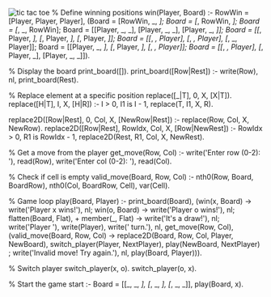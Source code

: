 ![tic tac toe](https://github.com/user-attachments/assets/98901a3b-0e57-459b-b7b7-063acfff0f9a)
% Define winning positions
win(Player, Board) :-
    RowWin = [Player, Player, Player],
    (Board = [RowWin, _, _];
     Board = [_, RowWin, _];
     Board = [_, _, RowWin];
     Board = [[Player, _, _], [Player, _, _], [Player, _, _]];
     Board = [[_, Player, _], [_, Player, _], [_, Player, _]];
     Board = [[_, _, Player], [_, _, Player], [_, _, Player]];
     Board = [[Player, _, _], [_, Player, _], [_, _, Player]];
     Board = [[_, _, Player], [_, Player, _], [Player, _, _]]).

% Display the board
print_board([]).
print_board([Row|Rest]) :-
    write(Row), nl,
    print_board(Rest).

% Replace element at a specific position
replace([_|T], 0, X, [X|T]).
replace([H|T], I, X, [H|R]) :-
    I > 0,
    I1 is I - 1,
    replace(T, I1, X, R).

replace2D([Row|Rest], 0, Col, X, [NewRow|Rest]) :-
    replace(Row, Col, X, NewRow).
replace2D([Row|Rest], RowIdx, Col, X, [Row|NewRest]) :-
    RowIdx > 0,
    R1 is RowIdx - 1,
    replace2D(Rest, R1, Col, X, NewRest).

% Get a move from the player
get_move(Row, Col) :-
    write('Enter row (0-2): '), read(Row),
    write('Enter col (0-2): '), read(Col).

% Check if cell is empty
valid_move(Board, Row, Col) :-
    nth0(Row, Board, BoardRow),
    nth0(Col, BoardRow, Cell),
    var(Cell).

% Game loop
play(Board, Player) :-
    print_board(Board),
    (win(x, Board) -> write('Player x wins!'), nl;
     win(o, Board) -> write('Player o wins!'), nl;
     flatten(Board, Flat), \+ member(_, Flat) -> write('It\'s a draw!'), nl;
     write('Player '), write(Player), write(' turn.'), nl,
     get_move(Row, Col),
     (valid_move(Board, Row, Col) ->
         replace2D(Board, Row, Col, Player, NewBoard),
         switch_player(Player, NextPlayer),
         play(NewBoard, NextPlayer)
     ;
         write('Invalid move! Try again.'), nl,
         play(Board, Player))).

% Switch player
switch_player(x, o).
switch_player(o, x).

% Start the game
start :-
    Board = [[_, _, _],
             [_, _, _],
             [_, _, _]],
    play(Board, x).
